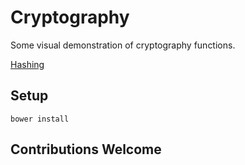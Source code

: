 # Cryptography

Some visual demonstration of cryptography functions.

[Hashing](https://anistark.github.io/cryptography/hash.html)


## Setup

```
bower install
```

## Contributions Welcome
